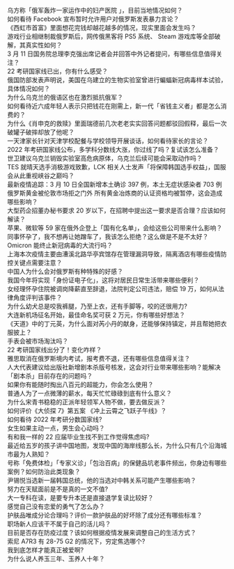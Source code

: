乌方称「俄军轰炸一家运作中的妇产医院 」，目前当地情况如何？  
如何看待 Facebook 宣布暂时允许用户对俄罗斯发表暴力言论？  
《西虹市首富》里面想花完钱却越花越多的情况，现实里面会发生吗？  
游戏行业相继制裁俄罗斯后，网传俄黑客将 PS5 系统、 Steam 游戏库等全部破解，其真实性如何？  
3 月 11 日国务院总理李克强出席记者会并回答中外记者提问，有哪些信息值得关注？  
22 考研国家线已出，你有什么感受？  
俄国防部发表声明说，美国在乌建立的生物实验室曾进行蝙蝠新冠病毒样本试验，具体情况如何？  
为什么乌克兰的俄语区也在激烈抵抗俄军？  
如何看待近六成年轻人表示只把钱花在刚需上，新一代「省钱主义者」都是怎么消费的？  
为什么《肖申克的救赎》里面瑞德前几次老老实实回答问题都驳回假释，最后一次破罐子破摔却放了他呢？  
一天津家长针对天津学校配餐与学校领导开展谈话，如何看待家长的言论？  
2022 年考研国家线公布，多学科分数线大涨，你过线了吗？复试该怎么准备？  
世卫建议乌克兰销毁实验室高危病原体，乌克兰后续可能会采取动作吗？  
TES 就晴天选手消极游戏致歉，LCK 相关人士发声「将保障韩国选手权益」，国服会从此重视峡谷之巅吗？  
最新疫情追踪：3 月 10 日全国新增本土确诊 397 例，本土无症状感染者 703 例  
俄罗斯黄金被伦敦市场拒之门外 所有黄金冶炼商的认证资格均被暂停，这会造成哪些影响？  
大型药企招董办秘书要求 20 岁以下，在招聘中提出这一要求是否合理？应该如何解读？  
苹果、微软等 59 家在俄外企登上「国有化名单」，会给这些公司带来什么影响？  
同事怀孕了，我不想再让她蹭车了，我该怎么拒绝？这么做是不是不太好？  
Omicron 能终止新冠病毒的大流行吗？  
上海本次疫情主要由漕溪北路华亭宾馆存在管理漏洞导致，隔离酒店有哪些疫情防控关键点需要注意？  
中国人为什么会对俄罗斯有种特殊的好感？  
我国今年将实现「身份证电子化」，这将对居民日常生活带来哪些便利？  
女经理怀孕住院被调岗降薪直至辞退，法院判定公司违法，赔偿 19 万，如何从法律角度评判该事件？  
为什么幼犬总是咬我裤腿，乃至上衣，还有手脚等，咬的还很用力?  
大连新机场征名开始，最佳命名奖可获 2 万元，你有哪些好想法？  
《天道》中的丁元英，为什么面对芮小丹的献身，还能够保持镇定，并且帮她把衣服披上？  
手表会被市场淘汰吗？  
22 考研国家线出分了！变化咋样？  
雅思取消在俄罗斯境内考试，报考费不退，还有哪些信息值得关注？  
人大代表建议给出版社新增剧本杀版号核发，这会对行业带来哪些影响？能解决「剧本杀」目前存在的问题吗？  
如果你有能随时掏出八百元的超能力，你会怎么使用？  
普通人为了一点微薄的薪水，每天忙忙碌碌到底有什么意义？  
为什么宋青书稳稳的正派年轻领军人物不做，要去做反派？  
如何评价《大侦探 7》第五案 《冲上云霄之飞跃子午线》？  
如何看待 2022 年考研分数国家线?  
女生如果主动一点，男生会心动吗？  
有和我一样的 22 应届毕业生找不到工作觉得焦虑吗?  
最近给五岁的孩子讲中国地图，发现中国的海岸线那么长，为什么只有几个沿海城市最为人熟知？  
号称「免费体检」「专家义诊」「包治百病」的保健品坑老事件频出，你身边有哪些案例？如何防治此类现象？  
尹锡悦当选新一届韩国总统，他的当选对中韩关系可能产生哪些影响？  
努力在天赋面前是不是真的一文不值?  
大一专科在读，是要专升本还是直接退学复读比较好？  
感觉自己没有恋爱的勇气了怎么办？  
护肤品唯成分论合理吗？评价一款护肤品的好坏除了成分还有哪些标准？  
职场新人应该干不属于自己的活儿吗？  
目前是否存在防疫过度？该如何根据疫情发展来调整自己的生活方式？  
索尼 A7R3 有 28-75 G2 的情况下，穷定焦选哪个?  
我到底怎样才能真正被爱啊?  
为什么说人养玉三年、玉养人十年？  
